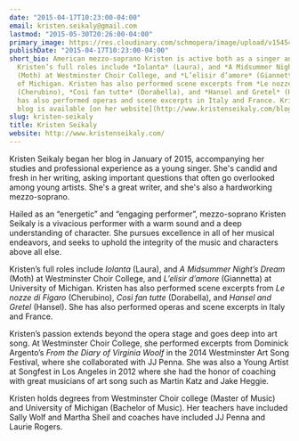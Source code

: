 ```yaml
---
date: "2015-04-17T10:23:00-04:00"
email: kristen.seikaly@gmail.com
lastmod: "2015-05-30T20:26:00-04:00"
primary_image: https://res.cloudinary.com/schmopera/image/upload/v1545409169/media/webhook-uploads/1432438352992/Kristen.png.png
publishDate: "2015-04-17T10:23:00-04:00"
short_bio: American mezzo-soprano Kristen is active both as a singer and blogger.
  Kristen’s full roles include *Iolanta* (Laura), and *A Midsummer Night’s Dream*
  (Moth) at Westminster Choir College, and *L’elisir d’amore* (Giannetta) at University
  of Michigan. Kristen has also performed scene excerpts from *Le nozze di Figaro*
  (Cherubino), *Così fan tutte* (Dorabella), and *Hansel and Gretel* (Hansel). She
  has also performed operas and scene excerpts in Italy and France. Kristen&#039;s
  blog is available [on her website](http://www.kristenseikaly.com/blog/).
slug: kristen-seikaly
title: Kristen Seikaly
website: http://www.kristenseikaly.com/
---
```


Kristen Seikaly began her blog in January of 2015, accompanying her studies and professional experience as a young singer. She's candid and fresh in her writing, asking important questions that often go overlooked among young artists. She's a great writer, and she's also a hardworking mezzo-soprano.

Hailed as an “energetic” and “engaging performer”, mezzo-soprano Kristen Seikaly is a vivacious performer with a warm sound and a deep understanding of character. She pursues excellence in all of her musical endeavors, and seeks to uphold the integrity of the music and characters above all else.

Kristen’s full roles include *Iolanta* (Laura), and *A Midsummer Night’s Dream* (Moth) at Westminster Choir College, and *L’elisir d’amore* (Giannetta) at University of Michigan. Kristen has also performed scene excerpts from *Le nozze di Figaro* (Cherubino), *Così fan tutte* (Dorabella), and *Hansel and Gretel* (Hansel). She has also performed operas and scene excerpts in Italy and France.

Kristen’s passion extends beyond the opera stage and goes deep into art song. At Westminster Choir College, she performed excerpts from Dominick Argento’s *From the Diary of Virginia Woolf* in the 2014 Westminster Art Song Festival, where she collaborated with JJ Penna. She was also a Young Artist at Songfest in Los Angeles in 2012 where she had the honor of coaching with great musicians of art song such as Martin Katz and Jake Heggie.

Kristen holds degrees from Westminster Choir college (Master of Music) and University of Michigan (Bachelor of Music). Her teachers have included Sally Wolf and Martha Sheil and coaches have included JJ Penna and Laurie Rogers.
